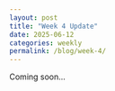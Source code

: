 ```yaml
---
layout: post
title: "Week 4 Update"
date: 2025-06-12
categories: weekly
permalink: /blog/week-4/
---
```

Coming soon...
